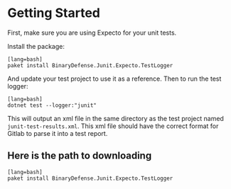 # Getting Started

First, make sure you are using Expecto for your unit tests.

Install the package:

    [lang=bash]
    paket install BinaryDefense.Junit.Expecto.TestLogger

And update your test project to use it as a reference. Then to run the test logger:

    [lang=bash]
    dotnet test --logger:"junit"


This will output an xml file in the same directory as the test project named `junit-test-results.xml`. This xml file should have the correct format for Gitlab to parse it into a test report.

## Here is the path to downloading

    [lang=bash]
    paket install BinaryDefense.Junit.Expecto.TestLogger


